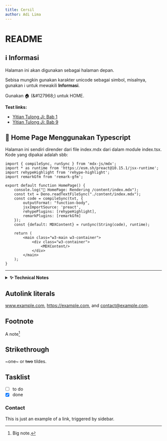 ```yaml
---
title: Cersil
author: Adi Lima
---
```


# README

## &#8505;&#65039; Informasi

Halaman ini akan digunakan sebagai halaman depan.

Sebisa mungkin gunakan karakter unicode sebagai simbol, misalnya, gunakan &#8505;&#65039; untuk mewakili 
**Informasi**. 

Gunakan 🏠 (\&#127968;) untuk HOME.

**Test links:**

- [Yitian Tulong Ji: Bab 1](/content/yttlj/1351/titisan-buddha-kaisar-baru)
- [Yitian Tulong Ji: Bab 9](/content/yttlj/1341/bab9)


## 🔖 Home Page Menggunakan Typescript

Halaman ini sendiri dirender dari file index.mdx dari dalam module index.tsx.
Kode yang dipakai adalah sbb:

```tsx
import { compileSync, runSync } from 'mdx-js/mdx';
import * as runtime from 'https://esm.sh/preact@10.15.1/jsx-runtime';
import rehypeHighlight from 'rehype-highlight';
import remarkGfm from 'remark-gfm';

export default function HomePage() {
    console.log("🔖 HomePage: Rendering /content/index.mdx");
    const txt = Deno.readTextFileSync("./content/index.mdx");
    const code = compileSync(txt, {
        outputFormat: "function-body",
        jsxImportSource: 'preact',
        rehypePlugins: [rehypeHighlight],
        remarkPlugins: [remarkGfm]
    });
    const {default: MDXContent} = runSync(String(code), runtime);

    return (
        <main class="w3-main w3-container">
            <div class="w3-container">
                <MDXContent/>
            </div>
        </main>
    );
}
```

***

<details>
<summary><strong>&#10024; Technical Notes</strong></summary>

Simbol 🔖 sebaiknya kita gunakan untuk mewakili <mark>bookmark</mark>.
Di permulaan judul bab sebaiknya kita gunakan simbol 📖, yaitu karakter UTF-8
dengan nomor 128214.

Sisipan bisa kita kemas menjadi teks yang jauh lebih praktis dan rapi:

```markdown

<details>
<summary><strong>&#127916; Cuplikan YouTube</strong></summary>

[Ilustrasi drama](https://youtube.com/clip/UgkxlO6SQZVF62GUsdm0BB3oM1dWl6dqEjqz) ketika Yan Lie
kehilangan uangnya, tidak betul-betul tepat sama seperti urutan peristiwa dalam
novel Jin Yong ini. Tetapi dialog dan peristiwa yang terjadi masih cukup _representatif_.

</details>

```

</details>


## Autolink literals

www.example.com, https://example.com, and contact@example.com.

## Footnote

A note[^1]

[^1]: Big note.

## Strikethrough

~one~ or ~~two~~ tildes.


## Tasklist

* [ ] to do
* [x] done

### Contact

This is just an example of a link, triggered by sidebar.


